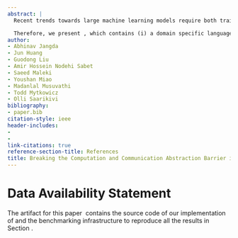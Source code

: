 ```yaml
---
abstract: |
  Recent trends towards large machine learning models require both training and inference tasks to be distributed. Considering the huge cost of training these models, it is imperative to unlock optimizations in computation and communication to obtain best performance. However, the current logical separation between computation and communication kernels in machine learning frameworks misses optimization opportunities across this barrier. Breaking this abstraction can provide many optimizations to improve the performance of distributed workloads. However, manually applying these optimizations requires modifying the underlying computation and communication libraries for each scenario, which is both time consuming and error-prone.

  Therefore, we present , which contains (i) a domain specific language to express a distributed machine learning program in the form of computation and communication operations, (ii) a set of semantics preserving transformations to optimize the program, and (iii) a compiler to generate jointly optimized communication and computation GPU kernels. Providing both computation and communication as first class constructs allows users to work on a high-level abstraction and apply powerful optimizations, such as fusion or overlapping of communication and computation. enabled us to optimize data-, model- and pipeline-parallel workloads in large language models with only a few lines of code. Our experiments show that significantly outperforms state-of-the-art distributed machine learning implementations.
author:
- Abhinav Jangda
- Jun Huang
- Guodong Liu
- Amir Hossein Nodehi Sabet
- Saeed Maleki
- Youshan Miao
- Madanlal Musuvathi
- Todd Mytkowicz
- Olli Saarikivi
bibliography:
- paper.bib
citation-style: ieee
header-includes:
- 
- 
link-citations: true
reference-section-title: References
title: Breaking the Computation and Communication Abstraction Barrier in Distributed Machine Learning Workloads
---
```






# Data Availability Statement

The artifact for this paper  contains the source code of our implementation of and the benchmarking infrastructure to reproduce all the results in Section .
